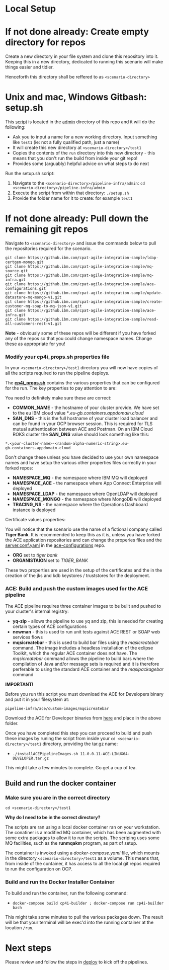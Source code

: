 # Local Setup

# If not done already: Create empty directory for repos <scenario-directory>

Create a new directory in your file system and clone this repository into it. Keeping this in a new directory, dedicated to running this scenario will make things easier and tidier.

Henceforth this directory shall be reffered to as ``<scenario-directory>``

# Unix and mac, Windows Gitbash: setup.sh

This [script](https://github.ibm.com/cpat-agile-integration-sample/pipeline-infra/blob/master/admin/setup.sh "setup.sh") is located in the [admin](https://github.ibm.com/cpat-agile-integration-sample/pipeline-infra/tree/master/admin "admin dir") directory of this repo and it will do the following:

* Ask you to input a name for a new working directory. Input something like ``test1`` (ie: not a fully qualified path, just a name)
* It will create this new directory at ``<scenario-directory>/test1``
* Copies the contents of the ``run`` directory into this new directory - this means that you don't run the build from inside your git repo!
* Provides some (arguably) helpful advice on what steps to do next

Run the setup.sh script:

1. Navigate to the ``<scenario-directory>/pipeline-infra/admin``: ``cd <scenario-directory>/pipeline-infra/admin``
2. Execute the script from within that directory: ``./setup.sh``
3. Provide the folder name for it to create: for example ``test1``


# If not done already: Pull down the remaining git repos

Navigate to ``<scenario-directory>`` and issue the commands below to pull the repositories required for the scenario.

```
git clone https://github.ibm.com/cpat-agile-integration-sample/ldap-certgen-mongo.git
git clone https://github.ibm.com/cpat-agile-integration-sample/mq-source.git
git clone https://github.ibm.com/cpat-agile-integration-sample/mq-infra.git
git clone https://github.ibm.com/cpat-agile-integration-sample/ace-configurations.git
git clone https://github.ibm.com/cpat-agile-integration-sample/update-datastore-mq-mongo-v1.git
git clone https://github.ibm.com/cpat-agile-integration-sample/create-customer-mq-soap-to-mq-json-v1.git
git clone https://github.ibm.com/cpat-agile-integration-sample/ace-infra.git
git clone https://github.ibm.com/cpat-agile-integration-sample/read-all-customers-rest-v1.git
```

**Note** - obviously some of these repos will be different if you have forked any of the repos so that you could change namespace names. Change these as appropriate for you!

### Modify your cp4i_props.sh properties file

In your ``<scenario-directory>/test1`` directory you will now have copies of all the scripts required to run the pipeline deploys.

The **[cp4i_props.sh](https://github.ibm.com/cpat-agile-integration-sample/pipeline-infra/blob/master/admin/run/cp4i_props.sh "cp4i props files")** contains the various properties that can be configured for the run. The key properties to pay attention to are:

You need to definitely make sure these are correct:

* **COMMON_NAME** - the hostname of your cluster provide. We have set to the eu IBM cloud value **.eu-gb.containers.appdomain.cloud*
* **SAN_DNS** - this is the full hostname of your cluster load balancer and can be found in your OCP browser session. This is required for TLS mutual authentication between ACE and Postman. On an IBM Cloud ROKS cluster the **SAN_DNS** value should look something like this:

```
*.<your-cluster-name>-<random-alpha-numeric-string>.eu-gb.containers.appdomain.cloud
```

Don't change these unless you have decided to use your own namespace names and have setup the various other properties files correctly in your forked repos:

* **NAMESPACE_MQ** - the namespace where IBM MQ will deployed
* **NAMESPACE_ACE** - the namespace where App Connect Enterprise will deployed
* **NAMESPACE_LDAP** - the namespace where OpenLDAP will deployed
* **NAMESPACE_MONGO** - the namespace where MongoDB will deployed
* **TRACING_NS** - the namespace where the Operations Dashboard instance is deployed

Certificate values properties:

You will notice that the scenario use the name of a fictional company called **Tiger Bank**. It is recommended to keep this as it is, unless you have forked the ACE application repositories and can change the properies files and the [server.conf.yaml](https://github.ibm.com/cpat-agile-integration-sample/ace-configurations/blob/master/serverconf.yaml "svrconf") in the [ace-configurations](https://github.ibm.com/cpat-agile-integration-sample/ace-configurations "ace configs") repo.

* **ORG** set to *tiger bank*
* **ORGANISTAION** set to *TIGER_BANK*

These two properties are used in the setup of the certificates and the in the creation of the jks and kdb keystores / truststores for the deployment.


### ACE: Build and push the custom images used for the ACE pipeline

The ACE pipeline requires three container images to be built and pushed to your cluster's internal registry:

* **yq-zip** - allows the pipeline to use yq and zip, this is needed for creating certain types of ACE configurations
* **newman** - this is used to run unit tests against ACE REST or SOAP web services flows
* **mqsicreatebar** - this is used to build bar files using the *mqsicreatebar* command. The image includes a headless installation of the eclipse Toolkit, which the regular ACE container does not have. The *mqsicreatebar* command allows the pipeline to build bars where the compilation of Java and/or message sets is required and it is therefore perferable to using the standard ACE container and the *mqsipackagebar* command


**IMPORTANT!** 

Before you run this script you must download the ACE for Developers binary and put it in your filesystem at:

``pipeline-infra/ace/custom-images/mqsicreatebar``

Download the ACE for Developer binaries from [here](https://www.ibm.com/marketing/iwm/iwm/web/pick.do?source=swg-wmbfd "ACE 4 Devs") and place in the above folder.

Once you have completed this step you can proceed to build and push these images by runing the script from inside your ``cd <scenario-directory>/test1`` directory, providing the tar.gz name:

* ``./installACEPipelineImages.sh 11.0.0.11-ACE-LINUX64-DEVELOPER.tar.gz``



This might take a few minutes to complete. Go get a cup of tea.


## Build and run the docker container

### Make sure you are in the correct directory

``cd <scenario-directory>/test1``

**Why do I need to be in the correct directory?**

The scripts are ran using a local docker container ran on your workstation. The conatiner is a modified MQ container, which has been augmented with some extra packages to allow it to run the scripts. The scriping uses some MQ facilities, such as the **runmqakm** program, as part of setup.

The container is invoked using a *docker-compose.yaml* file, which mounts in the directory ``<scenario-directory>/test1`` as a volume. This means that, from inside of the container, it has access to all the local git repos required to run the configuration on OCP.

### Build and run the Docker Installer Container

To build and run the container, run the following command:

* ``docker-compose build cp4i-builder ; docker-compose run cp4i-builder bash``

This might take some minutes to pull the various packages down. The result will be that your terminal will be exec'd into the running container at the location ``/run``.

# Next steps

Please review and follow the steps in [deploy](deploy.md) to kick off the pipelines.